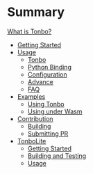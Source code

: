 # Summary

[What is Tonbo?](./introduction.md)

- [Getting Started](./start.md)
- [Usage]()
  - [Tonbo](./usage/tonbo.md)
  - [Python Binding](./usage/python.md)
  - [Configuration](./usage/conf.md)
  - [Advance](./usage/advance.md)
  - [FAQ](./usage/faq.md)
- [Examples](./examples/index.md)
  - [Using Tonbo](./examples/declare.md)
  - [Using under Wasm](./examples/wasm.md)
- [Contribution]()
  - [Building](./contribution/build.md)
  - [Submitting PR](./contribution/pr.md)
- [TonboLite](./tonbolite/index.md)
  - [Getting Started](./tonbolite/start.md)
  - [Building and Testing](./tonbolite/build.md)
  - [Usage](./tonbolite/usage.md)

